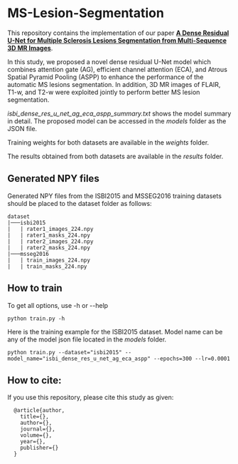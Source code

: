 # MS-Lesion-Segmentation

This repository contains the implementation of our paper [__A Dense Residual U-Net for Multiple Sclerosis Lesions Segmentation from Multi-Sequence 3D MR Images__](https://authors.elsevier.com/a/1gK2Q4xGJ-51nl).

In this study, we proposed a novel dense residual U-Net model which combines attention gate (AG), efficient channel attention (ECA), and Atrous Spatial Pyramid Pooling (ASPP) to enhance the performance of the automatic MS lesions segmentation. In addition, 3D MR images of FLAIR, T1-w, and T2-w were exploited jointly to perform better MS lesion segmentation.

_isbi_dense_res_u_net_ag_eca_aspp_summary.txt_ shows the model summary in detail.  The proposed model can be accessed in the _models_ folder as the JSON file.

Training weights for both datasets are available in the _weights_ folder.

The results obtained from both datasets are available in the _results_ folder.

## Generated NPY files
Generated NPY files from the ISBI2015 and MSSEG2016 training datasets should be placed to the dataset folder as follows:
```
dataset
|───isbi2015
|   | rater1_images_224.npy
|   | rater1_masks_224.npy
|   | rater2_images_224.npy
|   | rater2_masks_224.npy
|───msseg2016
|   | train_images_224.npy
|   | train_masks_224.npy
```
## How to train
To get all options, use -h or --help
```
python train.py -h
```
Here is the training example for the ISBI2015 dataset. Model name can be any of the model json file located in the _models_ folder.
```
python train.py --dataset="isbi2015" --model_name="isbi_dense_res_u_net_ag_eca_aspp" --epochs=300 --lr=0.0001
```

## How to cite:
If you use this repository, please cite this study as given:
```
  @article{author,
    title={},
    author={},
    journal={},
    volume={},
    year={},
    publisher={}
  }
```
